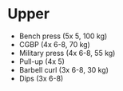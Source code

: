 # Upper
* Bench press (5x 5, 100 kg)
* CGBP (4x 6-8, 70 kg)
* Military press (4x 6-8, 55 kg)
* Pull-up (4x 5)
* Barbell curl (3x 6-8, 30 kg)
* Dips (3x 6-8)
